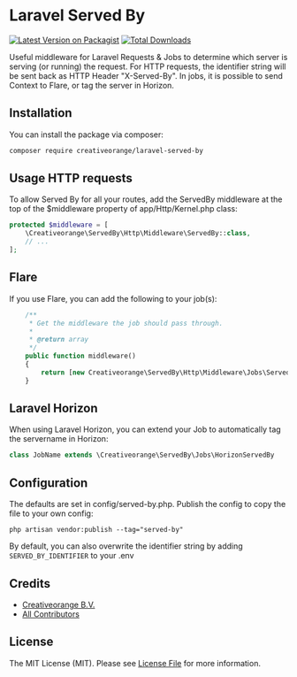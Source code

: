 # Laravel Served By

[![Latest Version on Packagist](https://img.shields.io/packagist/v/creativeorange/laravel-served-by.svg?style=flat-square)](https://packagist.org/packages/creativeorange/laravel-served-by)
[![Total Downloads](https://img.shields.io/packagist/dt/creativeorange/laravel-served-by.svg?style=flat-square)](https://packagist.org/packages/creativeorange/laravel-served-by)

Useful middleware for Laravel Requests & Jobs to determine which server is serving (or running) the request. For HTTP requests, the identifier string will be sent back as HTTP Header "X-Served-By".
In jobs, it is possible to send Context to Flare, or tag the server in Horizon.

## Installation

You can install the package via composer:

```bash
composer require creativeorange/laravel-served-by
```

## Usage HTTP requests

To allow Served By for all your routes, add the ServedBy middleware at the top of the $middleware property of app/Http/Kernel.php class:

```php
protected $middleware = [
    \Creativeorange\ServedBy\Http\Middleware\ServedBy::class,
    // ...
];
```
## Flare
If you use Flare, you can add the following to your job(s):

```php
    /**
     * Get the middleware the job should pass through.
     *
     * @return array
     */
    public function middleware()
    {
        return [new Creativeorange\ServedBy\Http\Middleware\Jobs\ServedBy];
    }
```

## Laravel Horizon
When using Laravel Horizon, you can extend your Job to automatically tag the servername in Horizon:

```php
class JobName extends \Creativeorange\ServedBy\Jobs\HorizonServedBy
```

## Configuration
The defaults are set in config/served-by.php. Publish the config to copy the file to your own config:

```shell
php artisan vendor:publish --tag="served-by"
```

By default, you can also overwrite the identifier string by adding ```SERVED_BY_IDENTIFIER``` to your .env

## Credits

-   [Creativeorange B.V.](https://github.com/creativeorange)
-   [All Contributors](../../contributors)

## License

The MIT License (MIT). Please see [License File](LICENSE.md) for more information.

